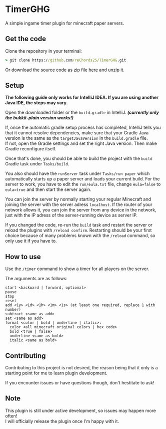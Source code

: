 # TimerGHG
A simple ingame timer plugin for minecraft paper servers.

## Get the code
Clone the repository in your terminal:
```cmd
> git clone https://github.com/reChords25/TimerGHG.git
```
Or download the source code as zip file [here](https://github.com/reChords25/TimerGHG/archive/refs/heads/main.zip) and unzip it.

## Setup
**The following guide only works for IntelliJ IDEA. If you are using another Java IDE, the steps may vary.**  

Open the downloaded folder or the ``build.gradle`` in IntelliJ. ***(currently only the bukkit-plain version works!)***

If, once the automatic gradle setup process has completed, IntelliJ tells you that it cannot resolve dependencies, make sure that your Gradle Java version is the same as the ``targetJavaVersion`` in the ``build.gradle`` file.  
If not, open the Gradle settings and set the right Java version. Then make Gradle reconfigure itself.

Once that's done, you should be able to build the project with the ``build`` Gradle task under ``Tasks/build``.  

You also should have the ``runServer`` task under ``Tasks/run paper`` which automatically starts up a paper server and loads your current build. For the server to work, you have to edit the ``run/eula.txt`` file, change ``eula=false`` to ``eula=true`` and then start the server again.  

You can join the server by normally starting your regular Minecraft and joining the server with the server adress ``localhost``. If the router of your network allows it, you can join the server from any device in the network, just with the IP adress of the server-running device as server IP.  

If you changed the code, re-run the ``build`` task and restart the server or reload the plugins with ``/reload confirm``. Restarting should be your first choice because of many problems known with the ``/reload`` command, so only use it if you have to.

## How to use
Use the ``/timer`` command to show a timer for all players on the server.  
 
The arguments are as follows:  
```
start <backward | forward, optional>  
pause  
stop  
reset  
add <1y> <1d> <1h> <1m> <1s> (at least one required, replace 1 with number)
subtract <same as add>
set <same as add>
format <color | bold | underline | italic>:  
  color <all minecraft original colors | hex code>
  bold <true | false>
  underline <same as bold>
  italic <same as bold>
```

## Contributing
Contributing to this project is not desired, the reason being that it only is a starting point for me to learn plugin development.  

If you encounter issues or have questions though, don't hestitate to ask!


## Note
This plugin is still under active development, so issues may happen more often!  
I will officially release the plugin once I'm happy with it.
